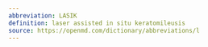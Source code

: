 ```yaml
---
abbreviation: LASIK
definition: laser assisted in situ keratomileusis
source: https://openmd.com/dictionary/abbreviations/l
---
```

